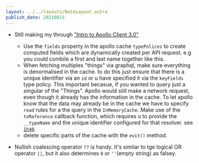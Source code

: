 ```yaml
---
layout: ../../layouts/NoteLayout.astro
publish_date: 20210815
---
```


- Still making my through ["Intro to Apollo Client 3.0"](https://www.youtube.com/watch?v=ou0fEW1eRjc)

  - Use the `fields` property in the apollo cache `typePolices` to create computed fields which are dynamically created per API request. e.g you could combile a first and last name together like this.
  - When fetching multiples "things" via graphql, make sure everything is denormalised in the cache. to do this just ensure that there is a unique identifier via an `id` or u have specified it via the `keyFields` type policy. This important becasue, if you wanted to query just a singular of the "Things". Apollo would still make a network request, even though it already has the information in the cache. To let apollo know that the data may already be in the cache we have to specify `read` rules for a the query in the `InMemoryCache`. Make use of the `toReference` callback function, which requires u to provide the `__typeName` and the unique identifier configured for that resolver. see [`1h40`](https://www.youtube.com/watch?v=ou0fEW1eRjc&t=4707s).
  - delete specific parts of the cache with the `evit()` method.

- Nullish coalescing operator `??` is handy. It's similar to tge logical OR operator `||`, but it also determines `0` or `''`(empty string) as falsey.
